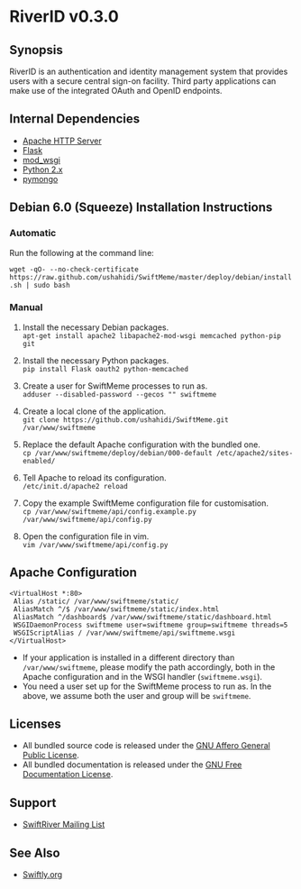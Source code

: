 # RiverID v0.3.0

## Synopsis

RiverID is an authentication and identity management system that provides users with a secure central sign-on facility. Third party applications can make use of the integrated OAuth and OpenID endpoints.

## Internal Dependencies

* [Apache HTTP Server](http://httpd.apache.org/)
* [Flask](http://flask.pocoo.org/)
* [mod_wsgi](http://code.google.com/p/modwsgi/)
* [Python 2.x](http://python.org/)
* [pymongo](http://pypi.python.org/pypi/pymongo/)

## Debian 6.0 (Squeeze) Installation Instructions

### Automatic

Run the following at the command line:

`wget -qO- --no-check-certificate https://raw.github.com/ushahidi/SwiftMeme/master/deploy/debian/install.sh | sudo bash`

### Manual

1. Install the necessary Debian packages.  
`apt-get install apache2 libapache2-mod-wsgi memcached python-pip git`

2. Install the necessary Python packages.  
`pip install Flask oauth2 python-memcached`

3. Create a user for SwiftMeme processes to run as.  
`adduser --disabled-password --gecos "" swiftmeme`

4. Create a local clone of the application.  
`git clone https://github.com/ushahidi/SwiftMeme.git /var/www/swiftmeme`

5. Replace the default Apache configuration with the bundled one.  
`cp /var/www/swiftmeme/deploy/debian/000-default /etc/apache2/sites-enabled/`

6. Tell Apache to reload its configuration.  
`/etc/init.d/apache2 reload`

7. Copy the example SwiftMeme configuration file for customisation.  
`cp /var/www/swiftmeme/api/config.example.py /var/www/swiftmeme/api/config.py`

8. Open the configuration file in vim.  
`vim /var/www/swiftmeme/api/config.py`

## Apache Configuration

    <VirtualHost *:80>
     Alias /static/ /var/www/swiftmeme/static/
     AliasMatch ^/$ /var/www/swiftmeme/static/index.html
     AliasMatch ^/dashboard$ /var/www/swiftmeme/static/dashboard.html
     WSGIDaemonProcess swiftmeme user=swiftmeme group=swiftmeme threads=5
     WSGIScriptAlias / /var/www/swiftmeme/api/swiftmeme.wsgi
    </VirtualHost>

* If your application is installed in a different directory than `/var/www/swiftmeme`, please modify the path accordingly, both in the Apache configuration and in the WSGI handler (`swiftmeme.wsgi`).
* You need a user set up for the SwiftMeme process to run as. In the above, we assume both the user and group will be `swiftmeme`.

## Licenses

* All bundled source code is released under the [GNU Affero General Public License](http://www.gnu.org/licenses/agpl.html).
* All bundled documentation is released under the [GNU Free Documentation License](http://www.gnu.org/licenses/fdl.html).

## Support

* [SwiftRiver Mailing List](http://groups.google.com/group/swiftriver)

## See Also

* [Swiftly.org](http://swiftly.org)